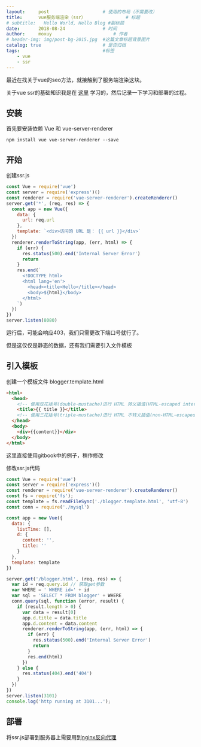 ```yaml
---
layout:     post   				    # 使用的布局（不需要改）
title:      vue服务端渲染（ssr） 				# 标题 
# subtitle:   Hello World, Hello Blog #副标题
date:       2018-08-24 				# 时间
author:     moxuy 						# 作者
# header-img: img/post-bg-2015.jpg 	#这篇文章标题背景图片
catalog: true 						# 是否归档
tags:								#标签
    - vue
    - ssr
---
```


最近在找关于vue的seo方法，就接触到了服务端渲染这块。

关于vue ssr的基础知识我是在 [这里](https://ssr.vuejs.org/zh/basic.html) 学习的，然后记录一下学习和部署的过程。
## 安装
首先要安装依赖 Vue 和 vue-server-renderer
```
npm install vue vue-server-renderer --save
```
## 开始
创建ssr.js
```javascript
const Vue = require('vue')
const server = require('express')()
const renderer = require('vue-server-renderer').createRenderer()
server.get('*', (req, res) => {
  const app = new Vue({
    data: {
      url: req.url
    },
    template: `<div>访问的 URL 是： {{ url }}</div>`
  })
  renderer.renderToString(app, (err, html) => {
    if (err) {
      res.status(500).end('Internal Server Error')
      return
    }
    res.end(`
      <!DOCTYPE html>
      <html lang='en'>
        <head><title>Hello</title></head>
        <body>${html}</body>
      </html>
    `)
  })
})
server.listen(8080)
```
运行后，可能会响应403，我们只需更改下端口号就行了。

但是这仅仅是静态的数据，还有我们需要引入文件模板
## 引入模板
创建一个模板文件 blogger.template.html
```html
<html>
  <head>
    <!-- 使用双花括号(double-mustache)进行 HTML 转义插值(HTML-escaped interpolation) -->
    <title>{{ title }}</title>
    <!-- 使用三花括号(triple-mustache)进行 HTML 不转义插值(non-HTML-escaped interpolation) -->
  </head>
  <body>
    <div>{{content}}</div>
  </body>
</html>
```
这里直接使用gitbook中的例子，稍作修改

修改ssr.js代码
```javascript
const Vue = require('vue')
const server = require('express')()
const renderer = require('vue-server-renderer').createRenderer()
const fs = require('fs');
const template = fs.readFileSync('./blogger.template.html', 'utf-8')
const conn = require('./mysql')

const app = new Vue({
  data: {
    listTime: [],
    d: {
      content: '',
      title: ''
    }
  },
  template: template
})

server.get('/blogger.html', (req, res) => {
  var id = req.query.id // 获取get参数
  var WHERE = ' WHERE id=' + id
  var sql = 'SELECT * FROM blogger' + WHERE
  conn.query(sql, function (error, result) {
    if (result.length > 0) {
      var data = result[0]
      app.d.title = data.title
      app.d.content = data.content
      renderer.renderToString(app, (err, html) => {
        if (err) {
          res.status(500).end('Internal Server Error')
          return
        }
        res.end(html)
      })
    } else {
      res.status(404).end('404')
    }
  })
})
server.listen(3101)
console.log('http running at 3101...');
```
## 部署
将ssr.js部署到服务器上需要用到[nginx反向代理](https://xuejichang.cn/blogger?id=107)